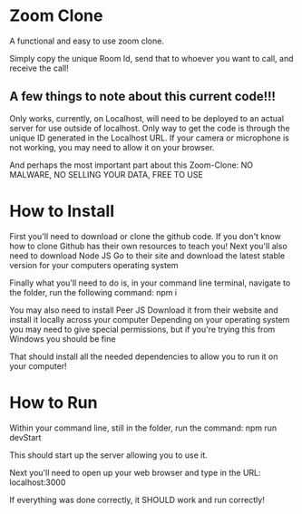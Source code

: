 # Zoom Clone

A functional and easy to use zoom clone.

Simply copy the unique Room Id, send that to whoever you want to call, and receive the call!

## A few things to note about this current code!!!

Only works, currently, on Localhost, will need to be deployed to an actual server for use outside of localhost. 
Only way to get the code is through the unique ID generated in the Localhost URL. 
If your camera or microphone is not working, you may need to allow it on your browser.

And perhaps the most important part about this Zoom-Clone:
NO MALWARE, NO SELLING YOUR DATA, FREE TO USE

# How to Install

First you'll need to download or clone the github code. If you don't know how to clone Github has their own resources to teach you!
Next you'll also need to download Node JS
    Go to their site and download the latest stable version for your computers operating system

Finally what you'll need to do is, in your command line terminal, navigate to the folder, run the following command:
    npm i

You may also need to install Peer JS
Download it from their website and install it locally across your computer
Depending on your operating system you may need to give special permissions, but if you're trying this from Windows you should be fine

That should install all the needed dependencies to allow you to run it on your computer!

# How to Run

Within your command line, still in the folder, run the command:
    npm run devStart

This should start up the server allowing you to use it.

Next you'll need to open up your web browser and type in the URL: localhost:3000

If everything was done correctly, it SHOULD work and run correctly!